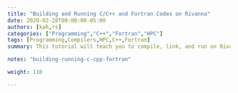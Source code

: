 ```yaml
---
title: "Building and Running C/C++ and Fortran Codes on Rivanna"
date: 2020-02-28T00:00:00-05:00
authors: [kah,rs]
categories: ["Programming","C++","Fortran","HPC"]
tags: [Programming,Compilers,HPC,C++,Fortran]
summary: This tutorial will teach you to compile, link, and run on Rivanna programs written in C, C++, or Fortran. 

notes: "building-running-c-cpp-fortran"

weight: 110

---
```

